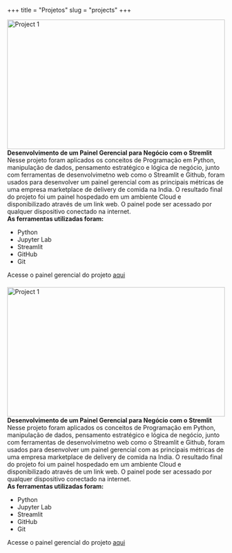 +++
title = "Projetos"
slug = "projects"
+++

<div style="display: flex; justify-content: space-between; gap: 20px; flex-wrap: wrap;">

  <div style="flex: 1; min-width: 300px;">
        <img src='/images/project1.jpeg' alt='Project 1' style='width: 100%; height: 300px; object-fit: fill;'><br>
    <strong>Desenvolvimento de um Painel Gerencial para Negócio com o Stremlit</strong><br>
    Nesse projeto foram aplicados os conceitos de Programação em Python, manipulação de dados, pensamento estratégico e lógica de negócio, junto com ferramentas de desenvolvimetno web como o Streamlit e Github, foram usados para desenvolver um painel gerencial com as principais métricas de uma empresa marketplace de delivery de comida na India. O resultado final do projeto foi um painel hospedado em um ambiente Cloud e disponibilizado através de um link web. O painel pode ser acessado por qualquer dispositivo conectado na internet.<br>
 <strong>As ferramentas utilizadas foram:</strong>
    <ul>
        <li>Python</li>
        <li>Jupyter Lab</li>
        <li>Streamlit</li>
        <li>GitHub</li>
        <li>Git</li>
    </ul>
    Acesse o painel gerencial do projeto <a href='https://thiago-feres-curry-company.streamlit.app/' target='_blank' rel='noopener noreferrer'>aqui</a>
  </div>


<div style="flex: 1; min-width: 300px;">
        <img src='/images/project2.jpeg' alt='Project 1' style='width: 100%; height: 300px; object-fit: fill;'><br>
    <strong>Desenvolvimento de um Painel Gerencial para Negócio com o Stremlit</strong><br>
    Nesse projeto foram aplicados os conceitos de Programação em Python, manipulação de dados, pensamento estratégico e lógica de negócio, junto com ferramentas de desenvolvimetno web como o Streamlit e Github, foram usados para desenvolver um painel gerencial com as principais métricas de uma empresa marketplace de delivery de comida na India. O resultado final do projeto foi um painel hospedado em um ambiente Cloud e disponibilizado através de um link web. O painel pode ser acessado por qualquer dispositivo conectado na internet.<br>
 <strong>As ferramentas utilizadas foram:</strong>
    <ul>
        <li>Python</li>
        <li>Jupyter Lab</li>
        <li>Streamlit</li>
        <li>GitHub</li>
        <li>Git</li>
    </ul>
    Acesse o painel gerencial do projeto <a href='https://thiago-feres-curry-company.streamlit.app/' target='_blank' rel='noopener noreferrer'>aqui</a>
  </div>
